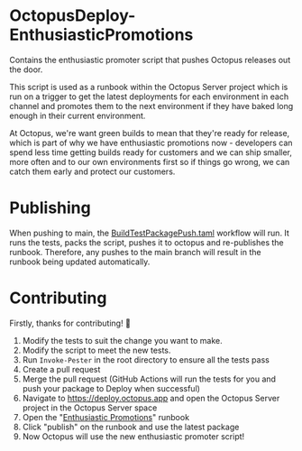 # OctopusDeploy-EnthusiasticPromotions
Contains the enthusiastic promoter script that pushes Octopus releases out the door.

This script is used as a runbook within the Octopus Server project which is run on a trigger to get the latest deployments for each environment in each channel and promotes them to the next environment if they have baked long enough in their current environment.

At Octopus, we're want green builds to mean that they're ready for release, which is part of why we have enthusiastic promotions now - developers can spend less time getting builds ready for customers and we can ship smaller, more often and to our own environments first so if things go wrong, we can catch them early and protect our customers. 

# Publishing

When pushing to main, the [BuildTestPackagePush.taml](https://github.com/OctopusDeploy/OctopusDeploy-EnthusiasticPromotions/blob/main/.github/workflows/BuildTestPackagePush.yml) workflow will run. It runs the tests, packs the script, pushes it to octopus and re-publishes the runbook. Therefore, any pushes to the main branch will result in the runbook being updated automatically. 

# Contributing
Firstly, thanks for contributing! :tada:

1. Modify the tests to suit the change you want to make.
2. Modify the script to meet the new tests.
3. Run `Invoke-Pester` in the root directory to ensure all the tests pass
4. Create a pull request
5. Merge the pull request (GitHub Actions will run the tests for you and push your package to Deploy when successful)
6. Navigate to https://deploy.octopus.app and open the Octopus Server project in the Octopus Server space
7. Open the "[Enthusiastic Promotions](https://deploy.octopus.app/app#/Spaces-622/projects/octopus-server/operations/runbooks/Runbooks-661/overview)" runbook 
8. Click "publish" on the runbook and use the latest package 
9. Now Octopus will use the new enthusiastic promoter script!
